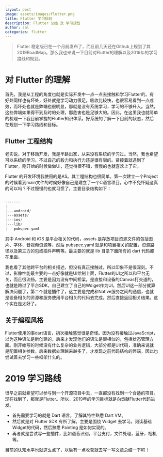 ```yaml
---
layout: post
image: assets/images/flutter.png
title: Flutter 学习规划
description: Flutter 总结 及 学习规划
author: sal
categories: flutter
---
```


> Flutter 稳定版已在一个月前发布了，而且前几天还在Github上规划了其2019RoadMap。那么我也来说一下目前对Flutter的理解以及2019年的学习路线和规划。

# 对 Flutter 的理解

首先，我是从工程的角度也就是实际开发中一点一点去接触和学习Flutter的。有好处同样也有坏处，好处就是学习动力很足，吸收比较快，也很容易看到一点成效，而坏处也就是弊端也很明显，那就是没有系统学习，学习的不够升入。当然，这些弊端如果得不到及时的处理，那危害也是足够大的。因此，在这里我也就简单的梳理一下我目前掌握的Flutter知识体系，好系统的了解一下目前的状态，然后在规划一下学习路线和目标。

## Flutter 工程结构

老实说，对于移动开发，我是半路出家，从来没有系统的学习过。当然，我也希望可以系统的学习，不过自己的毅力和执行力还是很有限的。紧接着就遇到了 Flutter，刚开始的时候做做UI，还觉得很不错，慢慢的也就喜欢上了它。

Flutter 的开发环境我使用的是AS。其工程结构也很简单，第一次建立一个Project的时候看到main文件的时候好像自己是建立了一个C语言项目，心中不免怀疑这真的可以吗？不过慢慢的也就习惯了。主要目录结构如下：

```dart

-------
|
|---android/
|---assets/
|---ios/
|---lib/
|---pubspec.yaml

```

其中 Android 和 iOS 是平台相关的代码，assets 是存放项目资源文件的包括图片、字体、音视频资源等，然后 pubspec.yaml 就是和项目相关的配置，资源路径以及第三方的包或插件声明等。最主要的就是 lib 目录下面所有的 dart 代码都在里面。

我也看了其他跨平台的相关描述，但没有真正接触过，所以印象不是很深刻。不过，影像性能最主要的一点好像就是UI绘制上面，Flutter的UI之所以和平台无关，而且很流畅，主要是因为没有中间桥梁，是直接和设备的Canvas打交道的，也就是跨过了平台SDK，自己建立了自己的Wdiget作为UI。然后UI这一部分就算解决问题了，第二个就是插件了，这主要是完成和Native服务之间的通信，也就是设备相关的资源和服务使用平台相关的代码去完成，然后直接返回相关结果。这个实在是太好了。

## 关于编程风格

Flutter使用的事dart语言，初次接触感觉很是奇怪。因为没有接触过JavaScript，以为这种语法是新创建的，后来才发现他们的语法是很相似的，包括状态管理方面。刚开始写的时候没有什么复杂的业务逻辑，大部分都是UI代码，准确来说就是配置相关参数，后来数据处理越来越多了，才发现之前代码结构的弊端，因此也尝试着去学习一些框架什么的。

# 2019 学习路线

很早之前就希望可以参与到一个开源项目中去，一直都没有找到一个合适的项目。现在找到了，那就是Flutter。所以，2019年的学习目标就是向贡献Flutter代码进发。

- 首先需要学习的就是 Dart 语言，了解其特性熟悉 Dart VM。
- 然后就是对 Flutter SDK 有所了解。主要是围绕 Widget 去学习。阅读基础Widget的代码，然后熟悉 Painting 是如何实现的。
- 再者就是尝试写一些插件，比如语音识别，平台支付，文件处理，蓝牙，相机等。

目前的认知水平也就这么点了，以后有一点收获就去写一写文章总结一下吧！
